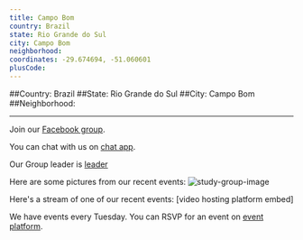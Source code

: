 ```yaml
---
title: Campo Bom
country: Brazil
state: Rio Grande do Sul
city: Campo Bom
neighborhood: 
coordinates: -29.674694, -51.060601
plusCode:
---
```


##Country: Brazil
##State: Rio Grande do Sul
##City: Campo Bom
##Neighborhood: 
*****
Join our [Facebook group](https://www.facebook.com/groups/free.code.camp.campo.bom).

You can chat with us on [chat app]().

Our Group leader is [leader]()

Here are some pictures from our recent events:
![study-group-image]()

Here's a stream of one of our recent events:
[video hosting platform embed]

We have events every Tuesday. You can RSVP for an event on [event platform]().
